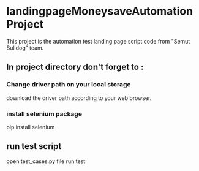 # landingpageMoneysaveAutomationProject

This project is the automation test landing page script code from  "Semut Bulldog" team.

## In project directory don't forget to :

### Change driver path on your local storage
download the driver path according to your web browser.

### install selenium package
pip install selenium


## run test script
open test_cases.py file
run test
